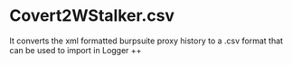 # Covert2WStalker.csv
It converts the xml formatted burpsuite proxy history to a .csv format that can be used to import in Logger ++
